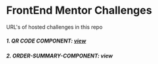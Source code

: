 <h1>FrontEnd Mentor Challenges</h1>

<p>URL's of hosted challenges in this repo</p>
<h5>1. QR CODE COMPONENT: <a href="https://frontend-mentor-challenges-2na4.vercel.app/">view</a></h5>
<h5>2. ORDER-SUMMARY-COMPONENT: <a href="https://frontend-mentor-challenges-liart.vercel.app/"></a>view</h5>
